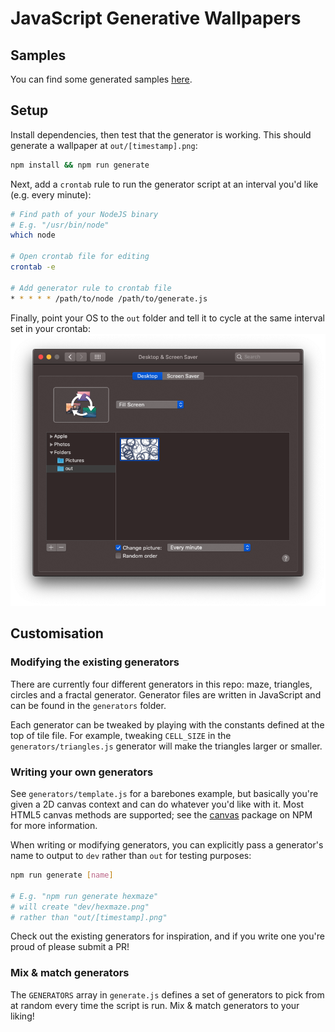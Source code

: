 # JavaScript Generative Wallpapers

## Samples
You can find some generated samples [here](samples).

## Setup
Install dependencies, then test that the generator is working. This should generate a wallpaper at `out/[timestamp].png`:
```sh
npm install && npm run generate
```

Next, add a `crontab` rule to run the generator script at an interval you'd like (e.g. every minute):
```sh
# Find path of your NodeJS binary
# E.g. "/usr/bin/node"
which node

# Open crontab file for editing
crontab -e

# Add generator rule to crontab file
* * * * * /path/to/node /path/to/generate.js
```

Finally, point your OS to the `out` folder and tell it to cycle at the same interval set in your crontab:
![macOS Desktop & Screen Saver preferences](docs/settings.png)

## Customisation

### Modifying the existing generators
There are currently four different generators in this repo: maze, triangles, circles and a fractal generator. Generator files are written in JavaScript and can be found in the `generators` folder.

Each generator can be tweaked by playing with the constants defined at the top of tile file. For example, tweaking `CELL_SIZE` in the `generators/triangles.js` generator will make the triangles larger or smaller.

### Writing your own generators
See `generators/template.js` for a barebones example, but basically you're given a 2D canvas context and can do whatever you'd like with it. Most HTML5 canvas methods are supported; see the [canvas](https://www.npmjs.com/package/canvas) package on NPM for more information.

When writing or modifying generators, you can explicitly pass a generator's name to output to `dev` rather than `out` for testing purposes:
```sh
npm run generate [name]

# E.g. "npm run generate hexmaze"
# will create "dev/hexmaze.png"
# rather than "out/[timestamp].png"
```

Check out the existing generators for inspiration, and if you write one you're proud of please submit a PR!

### Mix & match generators
The `GENERATORS` array in `generate.js` defines a set of generators to pick from at random every time the script is run. Mix & match generators to your liking!
